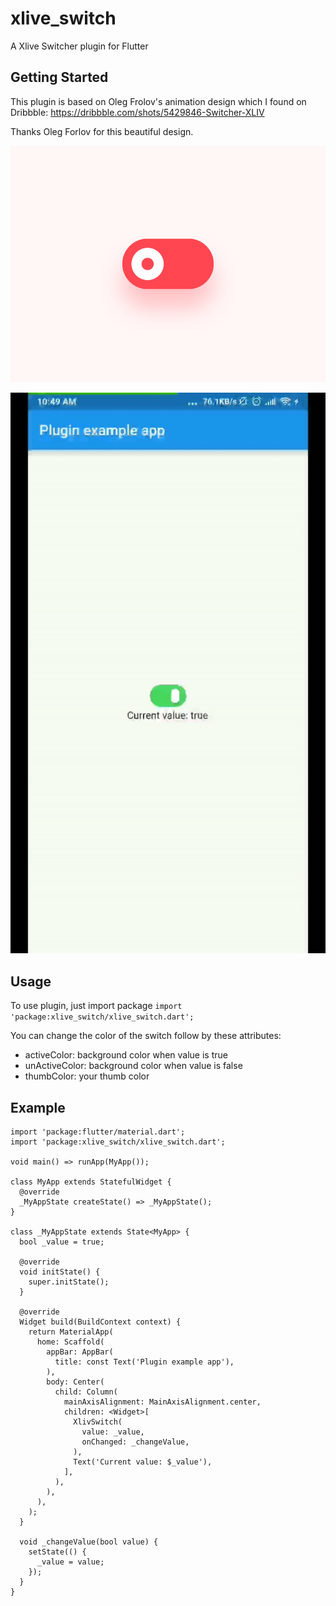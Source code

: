 # xlive_switch

A Xlive Switcher plugin for Flutter

## Getting Started

This plugin is based on Oleg Frolov's animation design which I found on Dribbble:
https://dribbble.com/shots/5429846-Switcher-XLIV

Thanks Oleg Forlov for this beautiful design.

![Design: ](switcher_xliv.gif)

![Demo: ](demo.gif)

## Usage

To use plugin, just import package `import 'package:xlive_switch/xlive_switch.dart';`

You can change the color of the switch follow by these attributes:
 - activeColor: background color when value is true
 - unActiveColor: background color when value is false
 - thumbColor: your thumb color

## Example
```
import 'package:flutter/material.dart';
import 'package:xlive_switch/xlive_switch.dart';

void main() => runApp(MyApp());

class MyApp extends StatefulWidget {
  @override
  _MyAppState createState() => _MyAppState();
}

class _MyAppState extends State<MyApp> {
  bool _value = true;

  @override
  void initState() {
    super.initState();
  }

  @override
  Widget build(BuildContext context) {
    return MaterialApp(
      home: Scaffold(
        appBar: AppBar(
          title: const Text('Plugin example app'),
        ),
        body: Center(
          child: Column(
            mainAxisAlignment: MainAxisAlignment.center,
            children: <Widget>[
              XlivSwitch(
                value: _value,
                onChanged: _changeValue,
              ),
              Text('Current value: $_value'),
            ],
          ),
        ),
      ),
    );
  }

  void _changeValue(bool value) {
    setState(() {
      _value = value;
    });
  }
}

```

